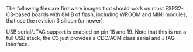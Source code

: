 The following files are firmware images that should work on most ESP32-C3-based boards with 8MiB of flash, including WROOM and MINI modules, that use the revision 3 silicon (or newer).

USB serial/JTAG support is enabled on pin 18 and 19. Note that this is not a full USB stack, the C3 just provides a CDC/ACM class serial and JTAG interface.
